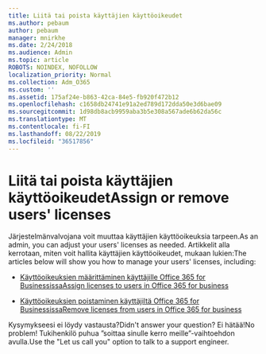 ```yaml
---
title: Liitä tai poista käyttäjien käyttöoikeudet
ms.author: pebaum
author: pebaum
manager: mnirkhe
ms.date: 2/24/2018
ms.audience: Admin
ms.topic: article
ROBOTS: NOINDEX, NOFOLLOW
localization_priority: Normal
ms.collection: Adm_O365
ms.custom: ''
ms.assetid: 175af24e-b863-42ca-84e5-fb920f472b12
ms.openlocfilehash: c1658db24741e91a2ed789d172dda50e3d6bae09
ms.sourcegitcommit: 1d98db8acb9959aba3b5e308a567ade6b62da56c
ms.translationtype: MT
ms.contentlocale: fi-FI
ms.lasthandoff: 08/22/2019
ms.locfileid: "36517856"
---
```

# <a name="assign-or-remove-users-licenses"></a><span data-ttu-id="cc124-102">Liitä tai poista käyttäjien käyttöoikeudet</span><span class="sxs-lookup"><span data-stu-id="cc124-102">Assign or remove users' licenses</span></span>

<span data-ttu-id="cc124-103">Järjestelmänvalvojana voit muuttaa käyttäjien käyttöoikeuksia tarpeen.</span><span class="sxs-lookup"><span data-stu-id="cc124-103">As an admin, you can adjust your users' licenses as needed.</span></span> <span data-ttu-id="cc124-104">Artikkelit alla kerrotaan, miten voit hallita käyttäjien käyttöoikeudet, mukaan lukien:</span><span class="sxs-lookup"><span data-stu-id="cc124-104">The articles below will show you how to manage your users' licenses, including:</span></span>
  
- [<span data-ttu-id="cc124-105">Käyttöoikeuksien määrittäminen käyttäjille Office 365 for Businessissa</span><span class="sxs-lookup"><span data-stu-id="cc124-105">Assign licenses to users in Office 365 for business</span></span>](https://support.office.com/article/997596b5-4173-4627-b915-36abac6786dc)
    
- [<span data-ttu-id="cc124-106">Käyttöoikeuksien poistaminen käyttäjiltä Office 365 for Businessissa</span><span class="sxs-lookup"><span data-stu-id="cc124-106">Remove licenses from users in Office 365 for business</span></span>](https://support.office.com/article/9b497c85-d0a4-4735-80fa-d3565bc05bd1)
    
<span data-ttu-id="cc124-107">Kysymykseesi ei löydy vastausta?</span><span class="sxs-lookup"><span data-stu-id="cc124-107">Didn't answer your question?</span></span> <span data-ttu-id="cc124-108">Ei hätää!</span><span class="sxs-lookup"><span data-stu-id="cc124-108">No problem!</span></span> <span data-ttu-id="cc124-109">Tukihenkilö puhua ”soittaa sinulle kerro meille”-vaihtoehdon avulla.</span><span class="sxs-lookup"><span data-stu-id="cc124-109">Use the "Let us call you" option to talk to a support engineer.</span></span>
  

